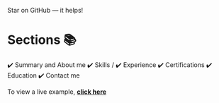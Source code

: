 Star on GitHub — it helps!

# Sections 📚

✔️ Summary and About me
✔️ Skills /
✔️ Experience
✔️ Certifications
✔️ Education
✔️ Contact me

To view a live example, **[click here](https://Bharati1919.github.io/)**
